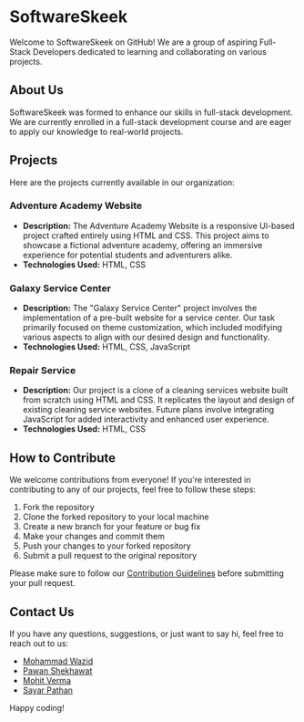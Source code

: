 # SoftwareSkeek

Welcome to SoftwareSkeek on GitHub! We are a group of aspiring Full-Stack Developers dedicated to learning and collaborating on various projects.

## About Us

SoftwareSkeek was formed to enhance our skills in full-stack development. We are currently enrolled in a full-stack development course and are eager to apply our knowledge to real-world projects.

## Projects

Here are the projects currently available in our organization:

### Adventure Academy Website

- **Description:** The Adventure Academy Website is a responsive UI-based project crafted entirely using HTML and CSS. This project aims to showcase a fictional adventure academy, offering an immersive experience for potential students and adventurers alike.
- **Technologies Used:** HTML, CSS

### Galaxy Service Center

- **Description:** The "Galaxy Service Center" project involves the implementation of a pre-built website for a service center. Our task primarily focused on theme customization, which included modifying various aspects to align with our desired design and functionality.
- **Technologies Used:** HTML, CSS, JavaScript

### Repair Service

- **Description:** Our project is a clone of a cleaning services website built from scratch using HTML and CSS. It replicates the layout and design of existing cleaning service websites.  Future plans involve integrating JavaScript for added interactivity and enhanced user experience.
- **Technologies Used:** HTML, CSS

## How to Contribute

We welcome contributions from everyone! If you're interested in contributing to any of our projects, feel free to follow these steps:

1. Fork the repository
2. Clone the forked repository to your local machine
3. Create a new branch for your feature or bug fix
4. Make your changes and commit them
5. Push your changes to your forked repository
6. Submit a pull request to the original repository

Please make sure to follow our [Contribution Guidelines](CONTRIBUTING.md) before submitting your pull request.

## Contact Us

If you have any questions, suggestions, or just want to say hi, feel free to reach out to us:

- [Mohammad Wazid](https://github.com/Mohd-w123)
- [Pawan Shekhawat](https://github.com/pawan2402)
- [Mohit Verma](https://github.com/Mohit1922)
- [Sayar Pathan](https://github.com/Sayarpathan96)

Happy coding!
